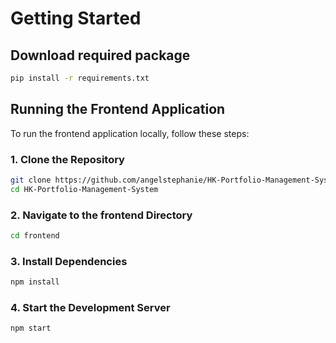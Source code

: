 # Getting Started

## Download required package
```bash
pip install -r requirements.txt
```

## Running the Frontend Application

To run the frontend application locally, follow these steps:

### 1. Clone the Repository

```bash
git clone https://github.com/angelstephanie/HK-Portfolio-Management-System.git
cd HK-Portfolio-Management-System
```

### 2. Navigate to the frontend Directory
```bash
cd frontend
```

### 3. Install Dependencies
```bash
npm install
```

### 4. Start the Development Server
```bash
npm start
```
